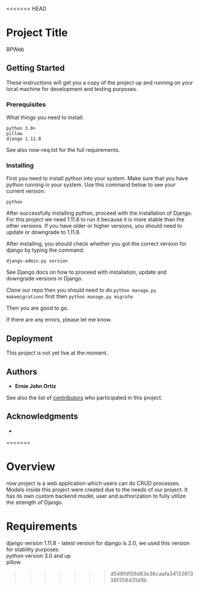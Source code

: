 <<<<<<< HEAD
# Project Title

BPWeb

## Getting Started

These instructions will get you a copy of the project up and running on your local machine for development and testing purposes.

### Prerequisites

What things you need to install:

```
python 3.0+
pillow
django 1.11.8

```
See also now-req.txt for the full requirements.

### Installing

First you need to install python into your system. Make sure that you have python running in your system. Use this command below to see your current version:

```
python

```
After successfully installing python, proceed with the installation of Django. For this project we need 1.11.8 to run it because it is more stable than the other versions. If you have older or higher versions, you should need to update or downgrade to 1.11.8.

After installing, you should check whether you got the correct version for django by typing the command:

```
django-admin.py version

```

See Django docs on how to proceed with installation, update and downgrade versions in Django.

Clone our repo then you should need to do ```python manage.py makemigrations``` first then ```python manage.py migrate```

Then you are good to go.

If there are any errors, please let me know.


## Deployment

This project is not yet live at the moment.



## Authors

* **Ernie John Ortiz**

See also the list of [contributors](https://github.com/ej4real/well/contributors) who participated in this project.

## Acknowledgments

*
=======
# Overview
now project is a web application which users can do CRUD processes. Models inside this project were created due to the needs of our project. It has its own custom backend model, user and authorization to fully utilize the strength of Django.
# Requirements
django version 1.11.8 - latest version for django is 2.0, we used this version for stability purposes
<br>python version 3.0 and up
<br>pillow
>>>>>>> d548fdf59d83e36caafa3413361338f358431d9b

